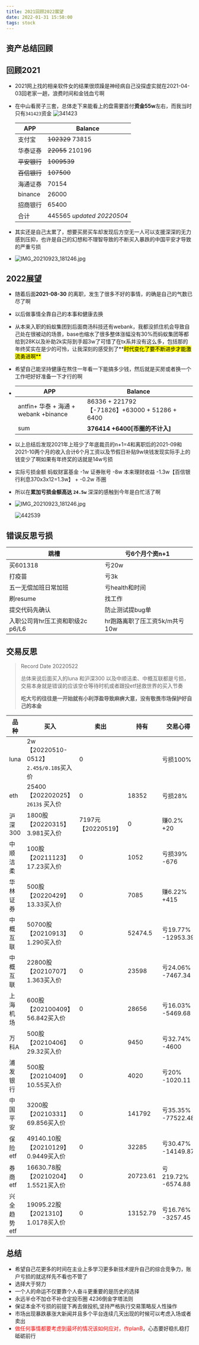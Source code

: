 ```yaml
---
title: 2021回顾2022展望
date: 2022-01-31 15:58:00
tags: stock
---
```

资产总结回顾
---
##  回顾2021
* 2021网上找的相亲软件女的结果很烦躁是神经病自己没探虚实就在2021-04-03回老家一趟，浪费时间和金钱血亏啊

* 在中山看房子三套，总体走下来能看上的盘需要首付**资金55w**左右，而我当时只有`341423`资金
  ![341423](https://s4.ax1x.com/2022/01/31/HiKO29.png)

  | APP      | Balance |
  | -------- | ------- |
  | 支付宝   | ~~102329~~      73815 |
  | 华泰证券 | ~~22055~~     210196 |
  | ~~平安银行~~ | ~~1009539~~ |
  | ~~百信银行~~ | ~~107500~~ |
  | 海通证券 | 70154 |
  | binance      | 26000 |
  | 招商银行 | 65400 |
  | 合计 | 445565  <em>updated 20220504</em> |
  
* 其实还是自己太累了，想要买房买车却发现后方空无一人可以支援深深的无力感到压抑，也许是自己的幻想和不理智导致的不断买入暴跌的中国平安才导致的严重亏损
* ![IMG_20210923_181246.jpg](https://i.loli.net/2021/09/23/mKZ1VLfxaAcoedg.jpg)

## 2022展望

* 随着后面**2021-08-30** 的离职，发生了很多不好的事情，的确是自己的气数已尽了啊

* 以后做事情全靠自己的本事和健康去换

* 从本来入职的蚂蚁集团到后面商汤科技还有webank，我都没抓住机会导致自己处在很被动的场景，base也缩水了很多整体涨幅没有30%而蚂蚁集团等都给到28K以及补助2k实际到手超3w了可惜了在tx系并没有这么多，包括那的年终奖实在是少的可怜，让我深刻的感受到了**<font style="color:black; background:yellow">时代变化了要不断进步才能激流勇进啊**</font>

* 希望自己能坚持健康在熬住一年看一下能搞多少钱，然后就是买房或者换一个工作吧好好准备一下才行的啊

* | APP                                   | Balance                                        |
  | ------------------------------------- | ---------------------------------------------- |
  | antfin+ 华泰 + 海通 + webank +binance | 86336 + 221792 【-71826】+63000 + 51286 + 6400 |
  | sum                                   | **376414 +6400[币圈的不计入]**                 |
  
* 以上总结后发现2021年上班少了年底裁员的n+1=4和离职后的2021-09和2021-10两个月的收入合计6个月工资以及节假日补贴9w块钱发现实际手上的钱变少了啊如果有年终奖的话就是14w亏损

* 实际亏损金额 蚂蚁财富基金 -1w 证券账号 -8w 本来理财收益 -1.3w【百信银行利息370x3x12=1.3w】 + -0.2w 币圈 

* 所以在**累加亏损金额高达 `24.5w`** 深深的感触到今年是白忙活了啊
* ![IMG_20210923_181246.jpg](https://user-images.githubusercontent.com/15072465/166641482-8b8b5f7d-2e46-4520-b426-ced1e9409499.jpg)

  ![442539](https://s3.bmp.ovh/imgs/2022/01/0f43091f8500fd8a.jpg)
## 错误反思亏损
| 跳槽                             | 亏6个月个资n+1                |
| -------------------------------- | ----------------------------- |
| 买601318                         | 亏20w                         |
| 打疫苗                           | 亏3k                          |
| 五一无偿加班日常加班             | 亏health和时间                |
| 刷resume                         | 找工作                        |
| 提交代码先确认                   | 防止测试提bug单               |
| 入职公司背hr压工资和职级2c p6/L6 | hr跑路离职了压工资5k/m共亏10w |

## 交易反思

> Record Date 20220522
>
> 总体来说后面买入的luna 和沪深300 以及中顺洁柔、中概互联都是亏损，交易本身就是错误的应该空仓等待时机或者跟投etf拯救世界的买入节奏
>
> **吃大亏的往往是一开始就有小利浮盈导致麻痹大意，没有敬畏市场保护好自己的本金**

| 品种        | 买入                                    | 卖出                | 持有     | 交易心得           |
| ----------- | --------------------------------------- | ------------------- | -------- | ------------------ |
| luna        | 2w 【20220510-0512】`2.45$/0.18$`买入价 | 0                   |          | 亏损100%           |
| eth         | 25400 【202202025】 `2613$` 买入价      | 0                   | 18352    | 亏损28%            |
| 沪深300     | 1800股【20220315】3.981买入价           | 7197元 【20220519】 | 0        | 赚0.2% +20         |
| 中顺洁柔    | 100股【20211123】17.23买入价            | 0                   | 1052     | 亏损39%  -676      |
| 华林证券    | 500股【20220429】13.33买入价            | 0                   | 7085     | 赚6.22% +415       |
| 中概互联    | 50700股【20210913】1.290买入价          | 0                   | 52474.5  | 亏19.77% -12953.39 |
| 中概互联    | 22800股【20210707】1.363买入价          | 0                   | 23598    | 亏24.06% -7467.34  |
| 上海机场    | 600股【202100409】56.842买入价          | 0                   | 28656    | 亏16.03% -5469.68  |
| 万科A       | 500股【20210406】29.32买入价            | 0                   | 9450     | 亏32.74% -4600     |
| 浦发银行    | 500股【20210409】10.55买入价            | 0                   | 4020     | 亏20% -1020.11     |
| 中国平安    | 3200股【20210331】69.856买入价          | 0                   | 141792   | 亏35.35% -77522.48 |
| 保险etf     | 49140.10股【20210129】0.9449买入价      | 0                   | 32285    | 亏30.47% -14149.87 |
| 券商etf     | 16630.78股【20210204】1.5521买入价      | 0                   | 20723.61 | 亏219.72% -6574.88 |
| 兴全趋势etf | 19095.22股【2021310】1.0178买入价       | 0                   | 13152.79 | 亏16.76% -3257.45  |



## 总结
* 希望自己花更多的时间在主业上多学习更多新技术提升自己的综合竞争力，账户亏损的就这样先不看也不管了
* 选择大于努力
* 一个人的命运不仅要靠个人奋斗更重要的是历史的选择
* 永远半仓不加仓不补仓定投币圈 4236倒金字塔法则
* 保证本金不亏损的前提下再去做投机,坚持严格执行交易策略反人性操作
* 市场出现暴跌暴涨大新闻并且多个平台连续几天出现的时候可以考虑入场或者卖出
* <font color='red'>做任何事情都要考虑到最坏的情况该如何应对，作planB</font>，心态要好稳扎稳打砥砺前行